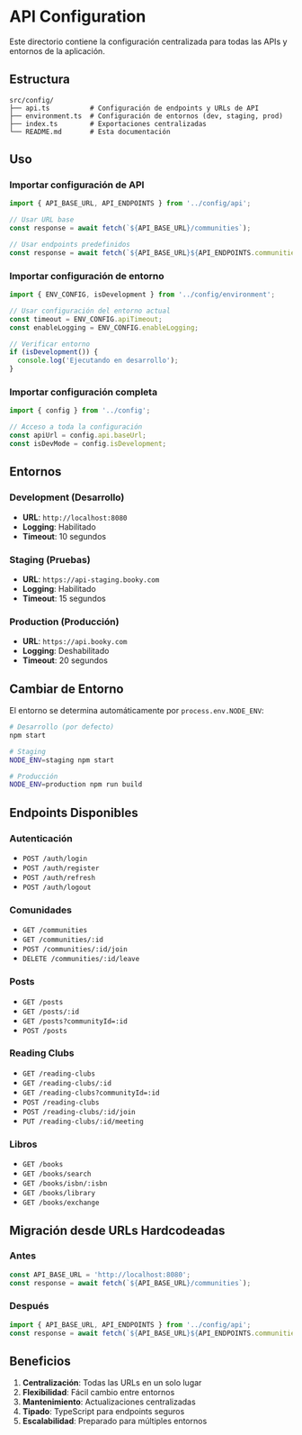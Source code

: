 # API Configuration

Este directorio contiene la configuración centralizada para todas las APIs y entornos de la aplicación.

## Estructura

```
src/config/
├── api.ts          # Configuración de endpoints y URLs de API
├── environment.ts  # Configuración de entornos (dev, staging, prod)
├── index.ts        # Exportaciones centralizadas
└── README.md       # Esta documentación
```

## Uso

### Importar configuración de API

```typescript
import { API_BASE_URL, API_ENDPOINTS } from '../config/api';

// Usar URL base
const response = await fetch(`${API_BASE_URL}/communities`);

// Usar endpoints predefinidos
const response = await fetch(`${API_BASE_URL}${API_ENDPOINTS.communities.base}`);
```

### Importar configuración de entorno

```typescript
import { ENV_CONFIG, isDevelopment } from '../config/environment';

// Usar configuración del entorno actual
const timeout = ENV_CONFIG.apiTimeout;
const enableLogging = ENV_CONFIG.enableLogging;

// Verificar entorno
if (isDevelopment()) {
  console.log('Ejecutando en desarrollo');
}
```

### Importar configuración completa

```typescript
import { config } from '../config';

// Acceso a toda la configuración
const apiUrl = config.api.baseUrl;
const isDevMode = config.isDevelopment;
```

## Entornos

### Development (Desarrollo)
- **URL**: `http://localhost:8080`
- **Logging**: Habilitado
- **Timeout**: 10 segundos

### Staging (Pruebas)
- **URL**: `https://api-staging.booky.com`
- **Logging**: Habilitado
- **Timeout**: 15 segundos

### Production (Producción)
- **URL**: `https://api.booky.com`
- **Logging**: Deshabilitado
- **Timeout**: 20 segundos

## Cambiar de Entorno

El entorno se determina automáticamente por `process.env.NODE_ENV`:

```bash
# Desarrollo (por defecto)
npm start

# Staging
NODE_ENV=staging npm start

# Producción
NODE_ENV=production npm run build
```

## Endpoints Disponibles

### Autenticación
- `POST /auth/login`
- `POST /auth/register`
- `POST /auth/refresh`
- `POST /auth/logout`

### Comunidades
- `GET /communities`
- `GET /communities/:id`
- `POST /communities/:id/join`
- `DELETE /communities/:id/leave`

### Posts
- `GET /posts`
- `GET /posts/:id`
- `GET /posts?communityId=:id`
- `POST /posts`

### Reading Clubs
- `GET /reading-clubs`
- `GET /reading-clubs/:id`
- `GET /reading-clubs?communityId=:id`
- `POST /reading-clubs`
- `POST /reading-clubs/:id/join`
- `PUT /reading-clubs/:id/meeting`

### Libros
- `GET /books`
- `GET /books/search`
- `GET /books/isbn/:isbn`
- `GET /books/library`
- `GET /books/exchange`

## Migración desde URLs Hardcodeadas

### Antes
```typescript
const API_BASE_URL = 'http://localhost:8080';
const response = await fetch(`${API_BASE_URL}/communities`);
```

### Después
```typescript
import { API_BASE_URL, API_ENDPOINTS } from '../config/api';
const response = await fetch(`${API_BASE_URL}${API_ENDPOINTS.communities.base}`);
```

## Beneficios

1. **Centralización**: Todas las URLs en un solo lugar
2. **Flexibilidad**: Fácil cambio entre entornos
3. **Mantenimiento**: Actualizaciones centralizadas
4. **Tipado**: TypeScript para endpoints seguros
5. **Escalabilidad**: Preparado para múltiples entornos
